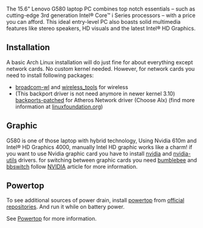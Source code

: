 The 15.6" Lenovo G580 laptop PC combines top notch essentials – such as cutting-edge 3rd generation Intel® Core™ i Series processors – with a price you can afford. This ideal entry-level PC also boasts solid multimedia features like stereo speakers, HD visuals and the latest Intel® HD Graphics.

## Installation

A basic Arch Linux installation will do just fine for about everything except network cards. No custom kernel needed. However, for network cards you need to install following packages:

*   [broadcom-wl](https://www.archlinux.org/packages/?name=broadcom-wl) and [wireless_tools](https://www.archlinux.org/packages/?name=wireless_tools) for wireless
*   (This backport driver is not need anymore in newer kernel 3.10) [backports-patched](https://aur.archlinux.org/packages/backports-patched/) for Atheros Network driver (Choose Alx) (find more information at [linuxfoundation.org](http://www.linuxfoundation.org/collaborate/workgroups/networking/alx))

## Graphic

G580 is one of those laptop with hybrid technology, Using Nvidia 610m and Intel® HD Graphics 4000, manually Intel HD graphic works like a charm! if you want to use Nvidia graphic card you have to install [nvidia](https://www.archlinux.org/packages/?name=nvidia) and [nvidia-utils](https://www.archlinux.org/packages/?name=nvidia-utils) drivers. for switching between graphic cards you need [bumblebee](https://www.archlinux.org/packages/?name=bumblebee) and [bbswitch](https://www.archlinux.org/packages/?name=bbswitch) follow [NVIDIA](/index.php/NVIDIA "NVIDIA") article for more information.

## Powertop

To see additional sources of power drain, install [powertop](https://www.archlinux.org/packages/?name=powertop) from [official repositories](/index.php/Official_repositories "Official repositories"). And run it while on battery power.

See [Powertop](/index.php/Powertop "Powertop") for more information.
